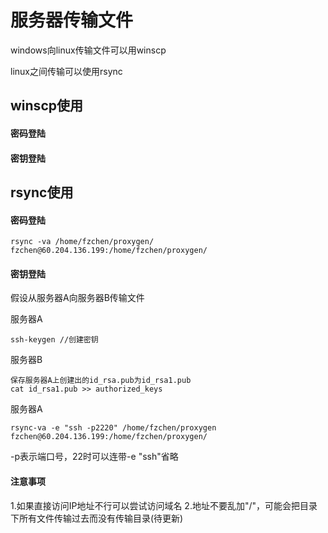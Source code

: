# 服务器传输文件
windows向linux传输文件可以用winscp

linux之间传输可以使用rsync

## winscp使用
#### 密码登陆
#### 密钥登陆
## rsync使用
#### 密码登陆
```shell
rsync -va /home/fzchen/proxygen/ fzchen@60.204.136.199:/home/fzchen/proxygen/
```

#### 密钥登陆
假设从服务器A向服务器B传输文件

服务器A
```shell
ssh-keygen //创建密钥
```
服务器B
```shell
保存服务器A上创建出的id_rsa.pub为id_rsa1.pub
cat id_rsa1.pub >> authorized_keys
```
服务器A
```shell
rsync-va -e "ssh -p2220" /home/fzchen/proxygen fzchen@60.204.136.199:/home/fzchen/proxygen/
```
-p表示端口号，22时可以连带-e "ssh"省略

#### 注意事项
1.如果直接访问IP地址不行可以尝试访问域名
2.地址不要乱加"/"，可能会把目录下所有文件传输过去而没有传输目录(待更新)
